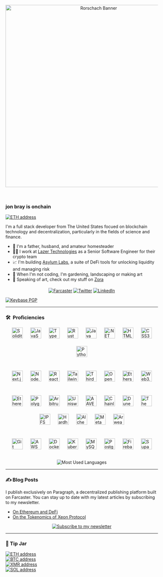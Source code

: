 <p align="center"><img src="assets/rorschach-banner.png" width="600" alt="Rorschach Banner"></p>

<p align="center"><img src="https://komarev.com/ghpvc/?username=heyjonbray&style=flat-square&color=blue" alt=""> &nbsp; &nbsp; <img src="https://img.shields.io/github/stars/heyJonBray" alt=""></p>

<p align="center"></p>

### jon bray is onchain

<a href="https://rainbow.me/0x3b138FC7eC06B2A44565994CfDe5134A75915995"><img src="https://img.shields.io/badge/jon.bray.eth-3C3C3D.svg?logo=ethereum" alt="ETH address"></a><br>

I'm a full stack developer from The United States focued on blockchain technology and decentralization, particularly in the fields of science and finance.

- 🏡 I'm a father, husband, and amateur homesteader
- 🧑‍💻 I work at [Lazer Technologies](https://www.lazertechnologies.com/) as a Senior Software Engineer for their crypto team
- 📈 I'm building [Asylum Labs](https://github.com/asylum-labs), a suite of DeFi tools for unlocking liquidity and managing risk
- 🌱 When I'm not coding, I'm gardening, landscaping or making art
- 🎨 Speaking of art, check out my stuff on [Zora](https://zora.co/@jonbray)

<p align="center" style="margin-top: 20px;">
<a href="https://warpcast.com/jonbray.eth"><img src="https://img.shields.io/badge/@jonbray.eth-FFFFFF.svg?logo=farcaster" alt="Farcaster"></a>
<a href="https://twitter.com/heyjonbray"><img src="https://img.shields.io/twitter/follow/heyjonbray" alt="Twitter"></a>
<a href="https://www.linkedin.com/in/heyjonbray"><img src="https://img.shields.io/badge/-LinkedIn-blue?style=flat&logo=linkedin" alt="LinkedIn"></a>
</p>

<a href="https://keybase.io/heyjonbray"><img src="https://img.shields.io/keybase/pgp/heyjonbray?style=blue" alt="Keybase PGP"></a>

---

### 🛠 &nbsp;Proficiencies

<div style="display: flex;
            flex-wrap: wrap;
            justify-content: center;
            max-width: 1200px;
            margin: 0 auto;
            gap: 25px;">
<!-- Programming Languages Row -->
<div style="display: flex;
            justify-content: center;
            flex-wrap: wrap;
            width: 100%;
            gap: 25px;
            margin-bottom: 20px;">
<a href="https://soliditylang.org/" target="_blank" rel="noreferrer"><img src="https://raw.githubusercontent.com/danielcranney/readme-generator/main/public/icons/skills/solidity-colored.svg" width="36" height="36" alt="Solidity" /></a>
<a href="https://developer.mozilla.org/en-US/docs/Web/JavaScript" target="_blank" rel="noreferrer"><img src="https://raw.githubusercontent.com/danielcranney/readme-generator/main/public/icons/skills/javascript-colored.svg" width="36" height="36" alt="JavaScript" /></a>
<a href="https://www.typescriptlang.org/" target="_blank" rel="noreferrer"><img src="https://raw.githubusercontent.com/danielcranney/readme-generator/main/public/icons/skills/typescript-colored.svg" width="36" height="36" alt="TypeScript" /></a>
<a href="https://www.rust-lang.org/" target="_blank" rel="noreferrer"><img src="https://raw.githubusercontent.com/danielcranney/readme-generator/main/public/icons/skills/rust-colored.svg" width="36" height="36" alt="Rust" /></a>
<a href="https://www.java.com/" target="_blank" rel="noreferrer"><img src="https://raw.githubusercontent.com/danielcranney/readme-generator/main/public/icons/skills/java-colored.svg" width="36" height="36" alt="Java" /></a>
<a href="https://dotnet.microsoft.com/" target="_blank" rel="noreferrer"><img src="https://raw.githubusercontent.com/danielcranney/readme-generator/main/public/icons/skills/dot-net-colored.svg" width="36" height="36" alt=".NET" /></a>
<a href="https://developer.mozilla.org/en-US/docs/Glossary/HTML5" target="_blank" rel="noreferrer"><img src="https://raw.githubusercontent.com/danielcranney/readme-generator/main/public/icons/skills/html5-colored.svg" width="36" height="36" alt="HTML5" /></a><a href="https://www.w3.org/TR/CSS/#css" target="_blank" rel="noreferrer"><img src="https://raw.githubusercontent.com/danielcranney/readme-generator/main/public/icons/skills/css3-colored.svg" width="36" height="36" alt="CSS3" /></a>
<a href="https://www.python.org/" target="_blank" rel="noreferrer"><img src="https://raw.githubusercontent.com/danielcranney/readme-generator/main/public/icons/skills/python-colored.svg" width="36" height="36" alt="Python" /></a>
</div>
<!-- Web Development Row -->
<div style="display: flex;
            justify-content: center;
            flex-wrap: wrap;
            width: 100%;
            gap: 25px;
            margin-bottom: 20px;">
<a href="https://nextjs.org/" target="_blank" rel="noreferrer"><img src="https://raw.githubusercontent.com/danielcranney/readme-generator/main/public/icons/skills/nextjs-colored.svg" width="36" height="36" alt="Next.js" /></a>
<a href="https://nodejs.org/" target="_blank" rel="noreferrer"><img src="https://raw.githubusercontent.com/danielcranney/readme-generator/main/public/icons/skills/nodejs-colored.svg" width="36" height="36" alt="Node.js" /></a>
<a href="https://reactjs.org/" target="_blank" rel="noreferrer"><img src="https://raw.githubusercontent.com/danielcranney/readme-generator/main/public/icons/skills/react-colored.svg" width="36" height="36" alt="React" /></a>
<a href="https://tailwindcss.com/" target="_blank" rel="noreferrer"><img src="https://raw.githubusercontent.com/danielcranney/readme-generator/main/public/icons/skills/tailwindcss-colored.svg" width="36" height="36" alt="Tailwind CSS" /></a>
<a href="https://thirdweb.com/" target="_blank" rel="noreferrer"><img src="https://simpleicons.org/icons/thirdweb.svg" width="36" height="36" alt="Thirdweb" /></a>
<a href="https://www.openzeppelin.com/" target="_blank" rel="noreferrer"><img src="https://simpleicons.org/icons/openzeppelin.svg" width="36" height="36" alt="OpenZeppelin" /></a>
<a href="https://ethers.io" target="_blank" rel="noreferrer"><img src="https://raw.githubusercontent.com/danielcranney/readme-generator/main/public/icons/skills/ethers-colored.svg" width="36" height="36" alt="Ethers" /></a>
<a href="https://web3js.org/" target="_blank" rel="noreferrer"><img src="https://raw.githubusercontent.com/danielcranney/readme-generator/main/public/icons/skills/web3js-colored.svg" width="36" height="36" alt="Web3.js" /></a>

</div>
<!-- Blockchain Row -->
<div style="display: flex;
            justify-content: center;
            flex-wrap: wrap;
            width: 100%;
            gap: 25px;
            margin-bottom: 20px;">
<a href="https://ethereum.org/" target="_blank" rel="noreferrer"><img src="https://raw.githubusercontent.com/danielcranney/readme-generator/main/public/icons/skills/ethereum-colored.svg" width="36" height="36" alt="Ethereum" /></a>
<a href="https://polygon.technology/" target="_blank" rel="noreferrer"><img src="https://raw.githubusercontent.com/danielcranney/readme-generator/main/public/icons/skills/polygon-colored.svg" width="36" height="36" alt="Polygon" /></a><a href="https://portal.arbitrum.one/" target="_blank" rel="noreferrer"><img src="https://raw.githubusercontent.com/danielcranney/readme-generator/main/public/icons/skills/arbitrum-colored.svg" width="36" height="36" alt="Arbitrum" /></a>
<a href="https://uniswap.org/" target="_blank" rel="noreferrer"><img src="https://raw.githubusercontent.com/danielcranney/readme-generator/main/public/icons/skills/uniswap-colored.svg" width="36" height="36" alt="Uniswap" /></a>
<a href="https://aave.com/" target="_blank" rel="noreferrer"><img src="https://raw.githubusercontent.com/danielcranney/readme-generator/main/public/icons/skills/aave-colored.svg" width="36" height="36" alt="AAVE" /></a>
<a href="https://chain.link/ccip" target="_blank" rel="noreferrer"><img src="https://raw.githubusercontent.com/danielcranney/readme-generator/main/public/icons/skills/chainlink-colored.svg" width="36" height="36" alt="Chainlink CCIP" /></a>
<a href="https://dune.com/" target="_blank" rel="noreferrer"><img src="https://avatars.githubusercontent.com/u/43092013?s=200&v=4" width="36" height="36" alt="Dune Analytics" /></a>
<a href="https://thegraph.com/" target="_blank" rel="noreferrer"><img src="https://raw.githubusercontent.com/danielcranney/readme-generator/main/public/icons/skills/the-graph-colored.svg" width="36" height="36" alt="The Graph" /></a>
<a href="https://ipfs.io/" target="_blank" rel="noreferrer"><img src="https://raw.githubusercontent.com/danielcranney/readme-generator/main/public/icons/skills/ipfs-colored.svg" width="36" height="36" alt="IPFS" /></a><a href="https://hardhat.org/" target="_blank" rel="noreferrer"><img src="https://raw.githubusercontent.com/danielcranney/readme-generator/main/public/icons/skills/hardhat-colored.svg" width="36" height="36" alt="Hardhat" /></a><a href="https://docs.alchemy.com/alchemy/documentation/alchemy-web3" target="_blank" rel="noreferrer"><img src="https://raw.githubusercontent.com/danielcranney/readme-generator/main/public/icons/skills/alchemy-colored.svg" width="36" height="36" alt="Alchemy" /></a>
<a href="https://metamask.io/" target="_blank" rel="noreferrer"><img src="https://raw.githubusercontent.com/danielcranney/readme-generator/main/public/icons/skills/metamask-colored.svg" width="36" height="36" alt="MetaMask" /></a>
<a href="https://www.arweave.org/" target="_blank" rel="noreferrer"><img src="https://raw.githubusercontent.com/danielcranney/readme-generator/main/public/icons/skills/arweave-colored.svg" width="36" height="36" alt="Arweave" /></a>
</div>
<!-- DevOps & Databases Row -->
<div style="display: flex;
            justify-content: center;
            flex-wrap: wrap;
            width: 100%;
            gap: 25px;
            margin-bottom: 20px;">
<a href="https://git-scm.com/" target="_blank" rel="noreferrer"><img src="https://raw.githubusercontent.com/danielcranney/readme-generator/main/public/icons/skills/git-colored.svg" width="36" height="36" alt="Git" /></a>
<a href="https://aws.amazon.com/" target="_blank" rel="noreferrer"><img src="https://raw.githubusercontent.com/danielcranney/readme-generator/main/public/icons/skills/aws.svg" width="36" height="36" alt="AWS" /></a>
<a href="https://www.docker.com/" target="_blank" rel="noreferrer"><img src="https://raw.githubusercontent.com/danielcranney/readme-generator/main/public/icons/skills/docker-colored.svg" width="36" height="36" alt="Docker" /></a>
<a href="https://kubernetes.io/" target="_blank" rel="noreferrer"><img src="https://simpleicons.org/icons/kubernetes.svg" width="36" height="36" alt="Kubernetes" /></a>
<a href="https://www.mysql.com/" target="_blank" rel="noreferrer"><img src="https://raw.githubusercontent.com/danielcranney/readme-generator/main/public/icons/skills/mysql-colored.svg" width="36" height="36" alt="MySQL" /></a>
<a href="https://www.postgresql.org/" target="_blank" rel="noreferrer"><img src="https://raw.githubusercontent.com/danielcranney/readme-generator/main/public/icons/skills/postgresql-colored.svg" width="36" height="36" alt="PostgreSQL" /></a>
<a href="https://firebase.google.com/" target="_blank" rel="noreferrer"><img src="https://raw.githubusercontent.com/danielcranney/readme-generator/main/public/icons/skills/firebase-colored.svg" width="36" height="36" alt="Firebase" /></a>
<a href="https://supabase.io/" target="_blank" rel="noreferrer"><img src="https://raw.githubusercontent.com/danielcranney/readme-generator/main/public/icons/skills/supabase-colored.svg" width="36" height="36" alt="Supabase" /></a>
</div>
</div>

<p align="center">
  <img src="https://github-readme-stats.vercel.app/api/top-langs/?username=heyjonbray&include_orgs=true&layout=compact&theme=dark" alt="Most Used Languages" />
</p>

---

### ✍️ Blog Posts

I publish exclusively on Paragraph, a decentralized publishing platform built on Farcaster. You can stay up to date with my latest articles by subscribing to my newsletter.

- [On Ethereum and DeFi](https://paragraph.xyz/@jonbray/eth-defi)
- [On the Tokenomics of Xeon Protocol](https://paragraph.xyz/@jonbray/xeon-tokenomics)

<p align="center">
<a href="https://paragraph.xyz/@jonbray/subscribe"><img src="https://img.shields.io/badge/Subscribe_to_my_newsletter-855DCD?style=for-the-badge&logo=farcaster&logoColor=white" alt="Subscribe to my newsletter"></a>
</p>

---

### 🫙 Tip Jar

<p align="left">
<a href="assets/crypto/ethereum-address.svg"><img src="https://img.shields.io/badge/ETH-0x7e2F9dd040cF7B41a1AF9e4A24A0EDB04093dDa1-3C3C3D.svg?logo=ethereum" alt="ETH address"></a><br>
<a href="assets/crypto/btc-address.svg"><img src="https://img.shields.io/badge/BTC-bc1qtaqfrcgln2tpkvlws8gdcwvu5g5cg0wkszg2ru-F7931A.svg?logo=bitcoin" alt="BTC address"></a><br>
<a href="assets/crypto/monero-address.svg"><img src="https://img.shields.io/badge/XMR-84WTHL1Uj94EaE4exvrcbBNgS9xj1kSDP4ThK5kr2ScvEDnGK2EiPLVAo8UhofZD2YiqnoQDd5YwVcGWJLUpLPQE4hw2g2X-FF6600.svg?logo=monero" alt="XMR address"></a><br>
<a href="assets/crypto/solana-address.svg"><img src="https://img.shields.io/badge/SOL-CTxPz8M78gbcGTVW4toMACjahvoPYfnSGURhmfj1A1HR-9945FF.svg?logo=solana" alt="SOL address"></a>
</p>
